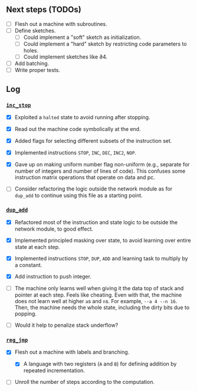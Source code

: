 Next steps (TODOs)
----------

- [ ] Flesh out a machine with subroutines.
- [ ] Define sketches.
  - [ ] Could implement a "soft" sketch as initialization.
  - [ ] Could implement a "hard" sketch by restricting code parameters to holes.
  - [ ] Could implement sketches like ∂4.
- [ ] Add batching.
- [ ] Write proper tests.

## Log

### [`inc_stop`](inc_stop.py)

- [x] Exploited a `halted` state to avoid running after stopping.

- [x] Read out the machine code symbolically at the end.

- [x] Added flags for selecting different subsets of the instruction set.

- [x] Implemented instructions `STOP`, `INC`, `DEC`, `INC2`, `NOP`.

- [x] Gave up on making uniform number flag non-uniform (e.g., separate for number of integers and number of lines of code).
      This confuses some instruction matrix operations that operate on data and pc.

- [ ] Consider refactoring the logic outside the network module as for `dup_add` to continue using this file as a starting point.

### [`dup_add`](dup_add.py)

- [x] Refactored most of the instruction and state logic to be outside the network module, to good effect.

- [x] Implemented principled masking over state, to avoid learning over entire state at each step.

- [x] Implemented instructions `STOP`, `DUP`, `ADD` and learning task to multiply by a constant.

- [x] Add instruction to push integer.

- [ ] The machine only learns well when giving it the data top of stack and pointer at each step.
      Feels like cheating.
      Even with that, the machine does not learn well at higher `a`s and `n`s. For example, `--a 4 --n 16`.
      Then, the machine needs the whole state, including the dirty bits due to popping.
      
- [ ] Would it help to penalize stack underflow?

### [`reg_jmp`](reg_jmp.py)

- [x] Flesh out a machine with labels and branching.

  - [x] A language with two registers (`A` and `B`) for defining addition by repeated incrementation.

- [ ] Unroll the number of steps according to the computation.
